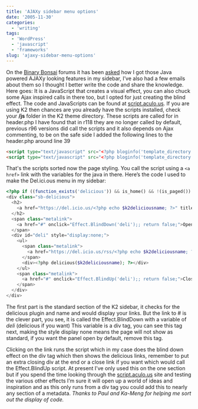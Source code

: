 ```yaml
---
title: 'AJAXy sidebar menu options'
date: '2005-11-30'
categories:
  - 'writing'
tags:
  - 'WordPress'
  - 'javascript'
  - 'frameworks'
slug: 'ajaxy-sidebar-menu-options'
---
```


On the [Binary Bonsai](https://flickr.com/groups/binarybonsai/discuss/) forums it has been [asked](https://flickr.com/groups/binarybonsai/discuss/129663/) how I got those Java powered AJAXy looking features in my sidebar, I’ve also had a few emails about them so I thought I better write the code and share the knowledge. Here goes:
It is a JavaScript that creates a visual effect, you can also chuck some Ajax inspired calls in there too, but I opted for just creating the blind effect. The code and JavaScripts can be found at [script.aculo.us](https://script.aculo.us/). If you are using K2 then chances are you already have the scripts installed, check your **/js** folder in the K2 theme directory. These scripts are called for in header.php I have found that in r118 they are no longer called by default, previous r96 versions did call the scripts and it also depends on Ajax commenting, to be on the safe side I added the following lines to the header.php around line 39

```html
<script type="text/javascript" src="<?php bloginfo('template_directory'); ?>/js/prototype.js"></script>
<script type="text/javascript" src="<?php bloginfo('template_directory'); ?>/js/effects.js"></script>
```

That's the scripts sorted now the page styling. You call the script using a `<a href>` link with the variables for the java in there.
Here’s the code I used to make the Del.ici.ous menu in my sidebar:

```php
<?php if ((function_exists('delicious')) && is_home() && !(is_paged()) ) { $k2deliciousname = get_option('k2deliciousname'); ?>
<div class="sb-delicious">
  <h2>
    <a href="https://del.icio.us/<?php echo $k2deliciousname; ?>" title="My del.icio.us links library">Del.icio.us</a>
  </h2>
  <span class="metalink">
    <a href="#" onclick="Effect.BlindDown('deli');; return false;">Open</a>
  </span>
  <div id="deli" style="display:none;">
    <ul>
      <span class="metalink">
        <a href="https://del.icio.us/rss/<?php echo $k2deliciousname; ?>" title="RSS Feed for del.icio.us links">Connect to RSS feed</a>
      </span>
      <div><?php delicious($k2deliciousname); ?></div>
    </ul>
    <span class="metalink">
      <a href="#" onclick="Effect.BlindUp('deli');; return false;">Close Del.icio.us</a>
    </span>
  </div>
</div>
```

The first part is the standard section of the K2 sidebar, it checks for the delicious plugin and name and would display your links. But the link to # is the clever part, you see, it is called the Effect.BlindDown with a variable of _deli_ (delicious if you want) This variable is a div tag, you can see this tag next, making the style display none means the page will not show as standard, if you want the panel open by default, remove this tag.

Clicking on the link runs the script which in my case does the blind down effect on the div tag which then shows the delicious links, remember to put an extra closing div at the end or a close link if you want which would call the Effect.BlindUp script.
At present I’ve only used this on the one section but if you spend the time looking through the [script.aculo.us](https://script.aculo.us/) site and testing the various other effects I’m sure it will open up a world of ideas and inspiration and as this only runs from a div tag you could add this to nearly any section of a metadata.
_Thanks to Paul and Ka-Meng for helping me sort out the display of code._

